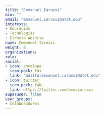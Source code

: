 ```yaml
---
title: "Emmanuel Iarussi"
bio: ""
email: "emmanuel.iarussi@utdt.edu"
interests:
- Educación
- Tecnologías
- Ciencia Abierta
name: Emmanuel Iarussi
weight: 8
organizations:
role:
social:
- icon: envelope
  icon_pack: fas
  link: "mailto:emmanuel.iarussi@utdt.edu"
- icon: twitter
  icon_pack: fab
  link: https://twitter.com/emmaiarussi
superuser: false
user_groups:
- Colaboradores
---
```

